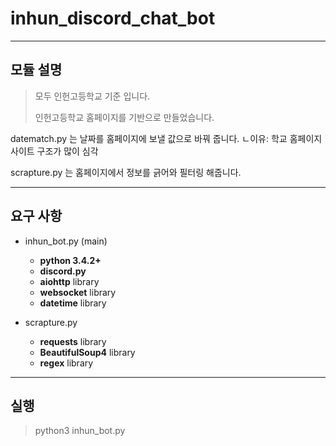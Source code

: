 inhun_discord_chat_bot
============

- - -

모듈 설명
 -------------

> 모두 인헌고등학교 기준 입니다.
>
> 인헌고등학교 홈페이지를 기반으로 만들었습니다.

datematch.py 는 날짜를 홈페이지에 보낼 값으로 바꿔 줍니다.
ㄴ이유: 학교 홈페이지 사이트 구조가 많이 심각

scrapture.py 는 홈페이지에서 정보를 긁어와 필터링 해줍니다.


- - -

요구 사항
---------
- inhun_bot.py (main)
  - __python 3.4.2+__
  - __discord.py__
  - __aiohttp__ library
  - __websocket__ library
  - __datetime__ library

- scrapture.py
  - __requests__ library
  - __BeautifulSoup4__ library
  - __regex__ library

- - -

실행
-----------

>python3 inhun_bot.py
